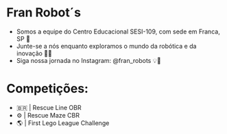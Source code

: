 # Fran Robot´s
- Somos a equipe do Centro Educacional SESI-109, com sede em Franca, SP 📍
- Junte-se a nós enquanto exploramos o mundo da robótica e da inovação 🚀🔧
- Siga nossa jornada no Instagram: @fran_robots 💡🤖

# Competições:
  -  🇧🇷   | Rescue Line OBR
  - ⚙️ | Rescue Maze CBR 
  - 🌎 | First Lego League Challenge
